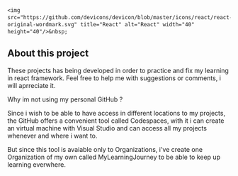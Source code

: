     <img src="https://github.com/devicons/devicon/blob/master/icons/react/react-original-wordmark.svg" title="React" alt="React" width="40" height="40"/>&nbsp;
<div id="about">
  <h2>About this project </h2>
  <p>These projects has being developed in order to practice and fix my learning in react framework. Feel free to help me with suggestions or comments, i will aprreciate it.</p>
  <p>Why im not using my personal GitHub ?</p>
  <p>Since i wish to be able to have access in different locations to my projects, the GitHub offers a convenient tool called Codespaces, with it i can create an virtual machine with Visual Studio and can access all my projects whenever and where i want to.</p>
  <p>But since this tool is avaiable only to Organizations, i've create one Organization of my own called MyLearningJourney to be able to keep up learning everwhere. </p>
</div>
